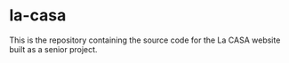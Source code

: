 # la-casa

This is the repository containing the source code for the La CASA website built as a senior project.
